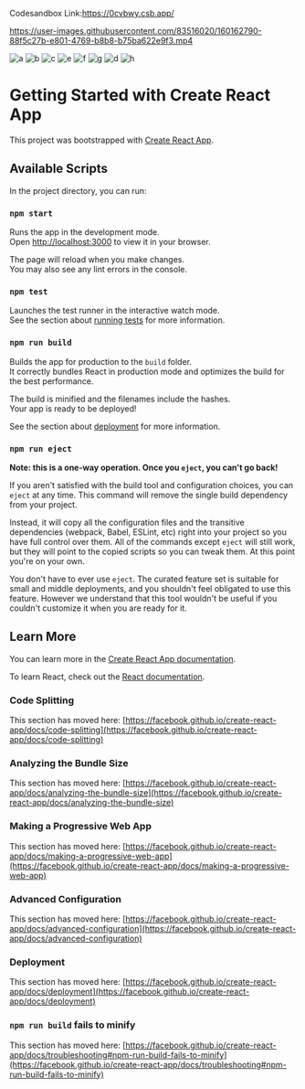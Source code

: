 
Codesandbox Link:https://0cvbwy.csb.app/



https://user-images.githubusercontent.com/83516020/160162790-88f5c27b-e801-4769-b8b8-b75ba622e9f3.mp4

![a](https://user-images.githubusercontent.com/83516020/160172157-f525996b-c62b-49dd-8e04-6398a1595b0c.jpg)
![b](https://user-images.githubusercontent.com/83516020/160172173-16ef76e7-fea6-49dd-b6e4-4a7ed4bf8df2.jpg)
![c](https://user-images.githubusercontent.com/83516020/160172195-81b26a73-6ea2-4b4a-ad18-e0ed2bfa3aef.jpg)
![e](https://user-images.githubusercontent.com/83516020/160172204-f50fee47-afcd-4a8c-b0de-aad4daefd17a.jpg)
![f](https://user-images.githubusercontent.com/83516020/160172222-00ab6ad0-05e4-43d9-a840-e1f093c1dc22.jpg)
![g](https://user-images.githubusercontent.com/83516020/160172238-b514e1eb-41e7-4463-9ceb-651a5dc5bd8d.jpg)
![d](https://user-images.githubusercontent.com/83516020/160172278-56506808-2184-4a2c-973b-8804463e91ed.jpg)
![h](https://user-images.githubusercontent.com/83516020/160172283-b20fc56e-b776-41fd-b8af-a6bd2b1c7f49.jpg)



# Getting Started with Create React App

This project was bootstrapped with [Create React App](https://github.com/facebook/create-react-app).

## Available Scripts

In the project directory, you can run:

### `npm start`

Runs the app in the development mode.\
Open [http://localhost:3000](http://localhost:3000) to view it in your browser.

The page will reload when you make changes.\
You may also see any lint errors in the console.

### `npm test`

Launches the test runner in the interactive watch mode.\
See the section about [running tests](https://facebook.github.io/create-react-app/docs/running-tests) for more information.

### `npm run build`

Builds the app for production to the `build` folder.\
It correctly bundles React in production mode and optimizes the build for the best performance.

The build is minified and the filenames include the hashes.\
Your app is ready to be deployed!

See the section about [deployment](https://facebook.github.io/create-react-app/docs/deployment) for more information.

### `npm run eject`

**Note: this is a one-way operation. Once you `eject`, you can't go back!**

If you aren't satisfied with the build tool and configuration choices, you can `eject` at any time. This command will remove the single build dependency from your project.

Instead, it will copy all the configuration files and the transitive dependencies (webpack, Babel, ESLint, etc) right into your project so you have full control over them. All of the commands except `eject` will still work, but they will point to the copied scripts so you can tweak them. At this point you're on your own.

You don't have to ever use `eject`. The curated feature set is suitable for small and middle deployments, and you shouldn't feel obligated to use this feature. However we understand that this tool wouldn't be useful if you couldn't customize it when you are ready for it.

## Learn More

You can learn more in the [Create React App documentation](https://facebook.github.io/create-react-app/docs/getting-started).

To learn React, check out the [React documentation](https://reactjs.org/).

### Code Splitting

This section has moved here: [https://facebook.github.io/create-react-app/docs/code-splitting](https://facebook.github.io/create-react-app/docs/code-splitting)

### Analyzing the Bundle Size

This section has moved here: [https://facebook.github.io/create-react-app/docs/analyzing-the-bundle-size](https://facebook.github.io/create-react-app/docs/analyzing-the-bundle-size)

### Making a Progressive Web App

This section has moved here: [https://facebook.github.io/create-react-app/docs/making-a-progressive-web-app](https://facebook.github.io/create-react-app/docs/making-a-progressive-web-app)

### Advanced Configuration

This section has moved here: [https://facebook.github.io/create-react-app/docs/advanced-configuration](https://facebook.github.io/create-react-app/docs/advanced-configuration)

### Deployment

This section has moved here: [https://facebook.github.io/create-react-app/docs/deployment](https://facebook.github.io/create-react-app/docs/deployment)

### `npm run build` fails to minify

This section has moved here: [https://facebook.github.io/create-react-app/docs/troubleshooting#npm-run-build-fails-to-minify](https://facebook.github.io/create-react-app/docs/troubleshooting#npm-run-build-fails-to-minify)
